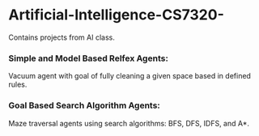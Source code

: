 # Artificial-Intelligence-CS7320-
Contains projects from AI class.

### Simple and Model Based Relfex Agents: 
Vacuum agent with goal of fully cleaning a given space based in defined rules.

### Goal Based Search Algorithm Agents:
Maze traversal agents using search algorithms: BFS, DFS, IDFS, and A*.
